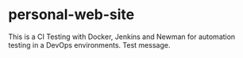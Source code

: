 # personal-web-site
This is a CI Testing with Docker, Jenkins and Newman for automation testing in a DevOps environments.
Test message.